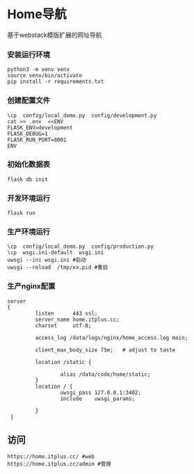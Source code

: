 # Home导航

基于webstack模版扩展的网址导航



###  安装运行环境

```
python3 -m venv venv 
source venv/bin/activate 
pip install -r requirements.txt
```

###  创建配置文件

```
\cp  config/local_demo.py  config/development.py
cat >> .env  <<ENV
FLASK_ENV=development
FLASK_DEBUG=1
FLASK_RUN_PORT=8001
ENV
```

### 初始化数据表

```
flask db init
```

###  开发环境运行

```
flask run 
```

###  生产环境运行

```
\cp  config/local_demo.py  config/production.py
\cp  wsgi.ini-default  wsgi.ini
uwsgi --ini wsgi.ini #启动
uwsgi --reload  /tmp/xx.pid #重启
```

###  生产nginx配置

```
server
{
         listen      443 ssl;
         server_name home.itplus.cc;
         charset     utf-8;

         access_log /data/logs/nginx/home_access.log main;

         client_max_body_size 75m;   # adjust to taste

         location /static {

                 alias /data/code/home/static;
         }
         location / {
                 uwsgi_pass 127.0.0.1:3402;
                 include    uwsgi_params;

         }
 }
```


## 访问

```
https://home.itplus.cc/ #web
https://home.itplus.cc/admin #管理
```

